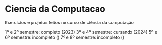 # Ciencia da Computacao
 Exercicios e projetos feitos no curso de ciência da computação
 
 1º e 2º semestre: completo (2023)
 3º e 4º semestre: cursando (2024)
 5º e 6º semestre: incompleto ()
 7º e 8º semestre: incompleto ()